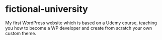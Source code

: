 # fictional-university
My first WordPress website which is based on a Udemy course, teaching you how to become a WP developer and create from scratch your own custom theme.
